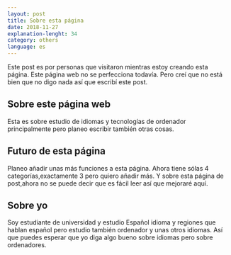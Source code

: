 ```yaml
---
layout: post
title: Sobre esta página
date: 2018-11-27
explanation-lenght: 34
category: others
language: es
---
```

Este post es por personas que visitaron mientras estoy creando esta página. Este página web no se perfecciona todavía. Pero creí que no está bien que no digo nada así que escribí este post.

## Sobre este página web
Esta es sobre estudio de idiomas y tecnologías de ordenador principalmente pero planeo escribir también otras cosas.

## Futuro de esta página
Planeo añadir unas más funciones a esta página. Ahora tiene sólas 4 categorías,exactamente 3 pero quiero añadir más. Y sobre esta página de post,ahora no se puede decir que es fácil leer así que mejoraré aquí.

## Sobre yo
Soy estudiante de universidad y estudio Español idioma y regiones que hablan español pero estudio también ordenador y unas otros idiomas. Así que puedes esperar que yo diga algo bueno sobre idiomas pero sobre ordenadores.